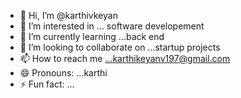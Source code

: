 - 👋 Hi, I’m @karthivkeyan
- 👀 I’m interested in ... software developement 
- 🌱 I’m currently learning ...back end
- 💞️ I’m looking to collaborate on ...startup projects
- 📫 How to reach me ...karthikeyanv197@gmail.com
- 😄 Pronouns: ...karthi
- ⚡ Fun fact: ...

<!---
karthivkeyan/karthivkeyan is a ✨ special ✨ repository because its `README.md` (this file) appears on your GitHub profile.
You can click the Preview link to take a look at your changes.
--->
